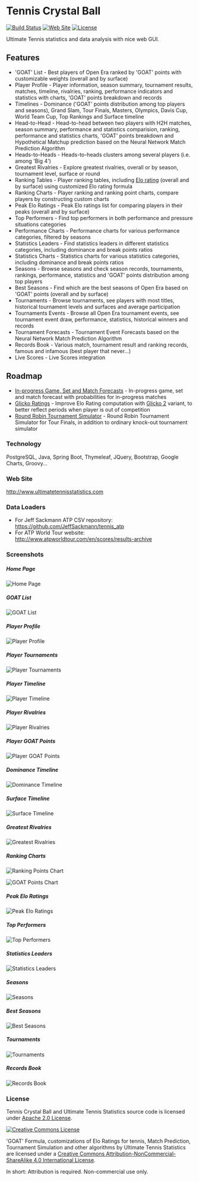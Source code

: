 # Tennis Crystal Ball

[![Build Status](https://travis-ci.org/mcekovic/tennis-crystal-ball.svg?branch=master)](https://travis-ci.org/mcekovic/tennis-crystal-ball)
[![Web Site](https://img.shields.io/website-up-down-green-red/http/www.ultimatetennisstatistics.com.svg)](http://www.ultimatetennisstatistics.com)
[![License](https://img.shields.io/badge/license-Apache%202.0-blue.svg?maxAge=2592000)](http://www.apache.org/licenses/LICENSE-2.0)

Ultimate Tennis statistics and data analysis with nice web GUI.

## Features

- 'GOAT' List - Best players of Open Era ranked by 'GOAT' points with customizable weights (overall and by surface)
- Player Profile - Player information, season summary, tournament results, matches, timeline, rivalries, ranking, performance indicators and statistics with charts, 'GOAT' points breakdown and records
- Timelines - Dominance ('GOAT' points distribution among top players and seasons), Grand Slam, Tour Finals, Masters, Olympics, Davis Cup, World Team Cup, Top Rankings and Surface timeline
- Head-to-Head - Head-to-head between two players with H2H matches, season summary, performance and statistics comparision, ranking, performance and statistics charts, 'GOAT' points breakdown and Hypothetical Matchup prediction based on the Neural Network Match Prediction Algorithm
- Heads-to-Heads - Heads-to-heads clusters among several players (i.e. among 'Big 4')
- Greatest Rivalries - Explore greatest rivalries, overall or by season, tournament level, surface or round
- Ranking Tables - Player ranking tables, including [Elo rating](https://en.wikipedia.org/wiki/Elo_rating_system) (overall and by surface) using customized Elo rating formula
- Ranking Charts - Player ranking and ranking point charts, compare players by constructing custom charts
- Peak Elo Ratings - Peak Elo ratings list for comparing players in their peaks (overall and by surface)
- Top Performers - Find top performers in both performance and pressure situations categories
- Performance Charts - Performance charts for various performance categories, filtered by seasons
- Statistics Leaders - Find statistics leaders in different statistics categories, including dominance and break points ratios
- Statistics Charts - Statistics charts for various statistics categories, including dominance and break points ratios
- Seasons - Browse seasons and check season records, tournaments, rankings, performance, statistics and 'GOAT' points distribution among top players
- Best Seasons - Find which are the best seasons of Open Era based on 'GOAT' points (overall and by surface)
- Tournaments - Browse tournaments, see players with most titles, historical tournament levels and surfaces and average participation
- Tournaments Events - Browse all Open Era tournament events, see tournament event draw, performance, statistics, historical winners and records
- Tournament Forecasts - Tournament Event Forecasts based on the Neural Network Match Prediction Algorithm
- Records Book - Various match, tournament result and ranking records, famous and infamous (best player that never...)
- Live Scores - Live Scores integration

## Roadmap

- [In-progress Game, Set and Match Forecasts](https://github.com/mcekovic/tennis-crystal-ball/issues/154) - In-progress game, set and match forecast with probabilities for in-progress matches
- [Glicko Ratings](https://github.com/mcekovic/tennis-crystal-ball/issues/77) - Improve Elo Rating computation with [Glicko 2](https://en.wikipedia.org/wiki/Glicko_rating_system) variant, to better reflect periods when player is out of competition
- [Round Robin Tournament Simulator](https://github.com/mcekovic/tennis-crystal-ball/issues/97) - Round Robin Tournament Simulator for Tour Finals, in addition to ordinary knock-out tournament simulator

### Technology

PostgreSQL, Java, Spring Boot, Thymeleaf, JQuery, Bootstrap, Google Charts, Groovy...

### Web Site
http://www.ultimatetennisstatistics.com

### Data Loaders
- For Jeff Sackmann ATP CSV repository: https://github.com/JeffSackmann/tennis_atp
- For ATP World Tour website: http://www.atpworldtour.com/en/scores/results-archive

### Screenshots

##### Home Page
![Home Page](https://github.com/mcekovic/open-box/blob/master/HomePage.png?raw=true)

##### GOAT List
![GOAT List](https://github.com/mcekovic/open-box/blob/master/GOATList.png?raw=true)

##### Player Profile
![Player Profile](https://github.com/mcekovic/open-box/blob/master/PlayerProfile.png?raw=true)

##### Player Tournaments
![Player Tournaments](https://github.com/mcekovic/open-box/blob/master/PlayerTournaments.png?raw=true)

##### Player Timeline
![Player Timeline](https://github.com/mcekovic/open-box/blob/master/PlayerTimeline.png?raw=true)

##### Player Rivalries
![Player Rivalries](https://github.com/mcekovic/open-box/blob/master/PlayerRivalries.png?raw=true)

##### Player GOAT Points
![Player GOAT Points](https://github.com/mcekovic/open-box/blob/master/PlayerGOATPoints.png?raw=true)

##### Dominance Timeline
![Dominance Timeline](https://github.com/mcekovic/open-box/blob/master/BigGunsTimeline.png?raw=true)

##### Surface Timeline
![Surface Timeline](https://github.com/mcekovic/open-box/blob/master/SurfaceTimeline.png?raw=true)

##### Greatest Rivalries
![Greatest Rivalries](https://github.com/mcekovic/open-box/blob/master/GreatestRivalries.png?raw=true)

##### Ranking Charts
![Ranking Points Chart](https://github.com/mcekovic/open-box/blob/master/RankingChart.png?raw=true)

![GOAT Points Chart](https://github.com/mcekovic/open-box/blob/master/RankingChart2.png?raw=true)

##### Peak Elo Ratings
![Peak Elo Ratings](https://github.com/mcekovic/open-box/blob/master/PeakEloRatings.png?raw=true)

##### Top Performers
![Top Performers](https://github.com/mcekovic/open-box/blob/master/TopPerformers.png?raw=true)

##### Statistics Leaders
![Statistics Leaders](https://github.com/mcekovic/open-box/blob/master/StatisticsLeaders.png?raw=true)

##### Seasons
![Seasons](https://github.com/mcekovic/open-box/blob/master/Seasons.png?raw=true)

##### Best Seasons
![Best Seasons](https://github.com/mcekovic/open-box/blob/master/BestSeasons.png?raw=true)

##### Tournaments
![Tournaments](https://github.com/mcekovic/open-box/blob/master/Tournaments.png?raw=true)

##### Records Book
![Records Book](https://github.com/mcekovic/open-box/blob/master/RecordsBook.png?raw=true)

### License

Tennis Crystal Ball and Ultimate Tennis Statistics source code is licensed under [Apache 2.0 License](http://www.apache.org/licenses/LICENSE-2.0).

[![Creative Commons License](https://i.creativecommons.org/l/by-nc-sa/4.0/88x31.png)](http://creativecommons.org/licenses/by-nc-sa/4.0/)

'GOAT' Formula, customizations of Elo Ratings for tennis, Match Prediction, Tournament Simulation and other algorithms by Ultimate Tennis Statistics are licensed under a [Creative Commons Attribution-NonCommercial-ShareAlike 4.0 International License](http://creativecommons.org/licenses/by-nc-sa/4.0/).

In short: Attribution is required. Non-commercial use only.